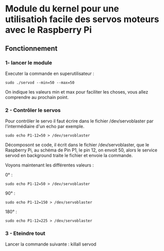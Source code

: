 # Module du kernel pour une utilisatioh facile des servos moteurs avec le Raspberry Pi


## Fonctionnement

### 1- lancer le module
Executer la commande en superutilisateur :

```
sudo ./servod --min=50 --max=50
```

On indique les valeurs min et max pour faciliter les choses, vous allez comprendre au prochain point.

### 2 - Contrôler le servos

Pour contrôler le servo il faut écrire dans le fichier /dev/servoblaster par l'intermédiaire d'un echo par exemple.

```
sudo echo P1-12=50 > /dev/servoblaster
```

Décomposont se code, il écrit dans le fichier /dev/servoblaster, que le Raspberry Pi, au schéma de Pin P1, le pin 12, on envoit 50, alors le service servod en background traite le fichier et envoie la commande.

Voyons maintenant les différentes valeurs :

0° :
```
sudo echo P1-12=50 > /dev/servoblaster
```

90° :
```
sudo echo P1-12=150 > /dev/servoblaster
```
180° : 
```
sudo echo P1-12=225 > /dev/servoblaster
```

### 3 - Eteindre tout

Lancer la commande suivante : 
killall servod
